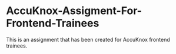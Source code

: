 # AccuKnox-Assigment-For-Frontend-Trainees
This is an assignment that has been created for AccuKnox frontend trainees.
